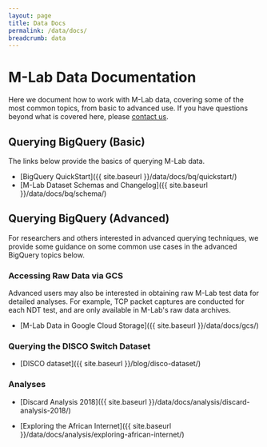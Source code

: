 ```yaml
---
layout: page
title: Data Docs
permalink: /data/docs/
breadcrumb: data
---
```


# M-Lab Data Documentation

Here we document how to work with M-Lab data, covering some of the most common topics, from basic to advanced use. If you have questions beyond what is covered here, please [contact us](mailto:support@measurementlab.net).

## Querying BigQuery (Basic)

The links below provide the basics of querying M-Lab data.

* [BigQuery QuickStart]({{ site.baseurl }}/data/docs/bq/quickstart/)
* [M-Lab Dataset Schemas and Changelog]({{ site.baseurl }}/data/docs/bq/schema/)

## Querying BigQuery (Advanced)

For researchers and others interested in advanced querying techniques, we provide some guidance on some common use cases in the advanced BigQuery topics below.

### Accessing Raw Data via GCS

Advanced users may also be interested in obtaining raw M-Lab test data for detailed analyses. For example, TCP packet captures are conducted for each NDT test, and are only available in M-Lab's raw data archives.

* [M-Lab Data in Google Cloud Storage]({{ site.baseurl }}/data/docs/gcs/)

### Querying the DISCO Switch Dataset

* [DISCO dataset]({{ site.baseurl }}/blog/disco-dataset/)

### Analyses

* [Discard Analysis 2018]({{ site.baseurl }}/data/docs/analysis/discard-analysis-2018/)

* [Exploring the African Internet]({{ site.baseurl }}/data/docs/analysis/exploring-african-internet/)
